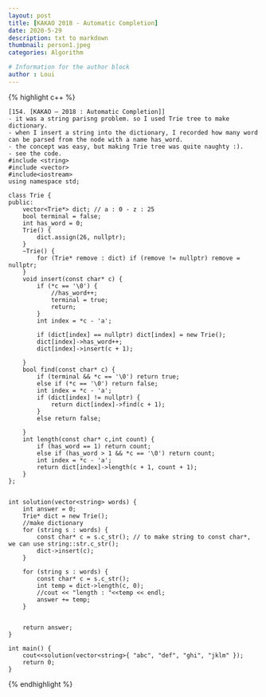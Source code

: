 ```yaml
---
layout: post
title: [KAKAO 2018 - Automatic Completion]
date: 2020-5-29
description: txt to markdown
thumbnail: person1.jpeg
categories: Algorithm

# Information for the author block
author : Loui
---
```


{% highlight c++ %}

	﻿[154. [KAKAO – 2018 : Automatic Completion]] 
	- it was a string parisng problem. so I used Trie tree to make dictionary.
	- when I insert a string into the dictionary, I recorded how many word can be parsed from the node with a name has_word.
	- the concept was easy, but making Trie tree was quite naughty :).
	- see the code.
	#include <string>
	#include <vector>
	#include<iostream>
	using namespace std;
	
	class Trie {
	public:
		vector<Trie*> dict; // a : 0 - z : 25
		bool terminal = false;
		int has_word = 0;
		Trie() {
			dict.assign(26, nullptr);
		}
		~Trie() {
			for (Trie* remove : dict) if (remove != nullptr) remove = nullptr;
		}
		void insert(const char* c) {
			if (*c == '\0') {
				//has_word++;
				terminal = true;
				return;
			}
			int index = *c - 'a';
			
			if (dict[index] == nullptr) dict[index] = new Trie();
			dict[index]->has_word++;
			dict[index]->insert(c + 1);
	
		}
		bool find(const char* c) {
			if (terminal && *c == '\0') return true;
			else if (*c == '\0') return false;
			int index = *c - 'a';
			if (dict[index] != nullptr) {
				return dict[index]->find(c + 1);
			}
			else return false;
	
		}
		int length(const char* c,int count) {
			if (has_word == 1) return count;
			else if (has_word > 1 && *c == '\0') return count;
			int index = *c - 'a';
			return dict[index]->length(c + 1, count + 1);
		}
	};
	
	
	int solution(vector<string> words) {
		int answer = 0;
		Trie* dict = new Trie();
		//make dictionary
		for (string s : words) {
			const char* c = s.c_str(); // to make string to const char*, we can use string::str.c_str();
			dict->insert(c);
		}
		
		for (string s : words) {
			const char* c = s.c_str();
			int temp = dict->length(c, 0);
			//cout << "length : "<<temp << endl;
			answer += temp;
		}
			
		
		return answer;
	}
	
	int main() {
		cout<<solution(vector<string>{ "abc", "def", "ghi", "jklm" });
		return 0;
	}
	
	
{% endhighlight %}

